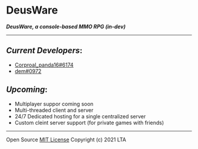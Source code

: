 # DeusWare
***DeusWare, a console-based MMO RPG (in-dev)***
___

## ___Current Developers___:
 -  [Corproal_panda16#6174](https://discord.com/users/354992856609325058)
 -  [dem#0972](https://discord.com/users/663934043452080129)

## ___Upcoming___:
 - Multiplayer suppor coming soon
 - Multi-threaded client and server
 - 24/7 Dedicated hosting for a single centralized server
 - Custom cleint server support (for private games with friends)
___
Open Source [MIT License](https://github.com/LikeToAccess/DeusWare/blob/main/LICENSE) Copyright (c) 2021 LTA
